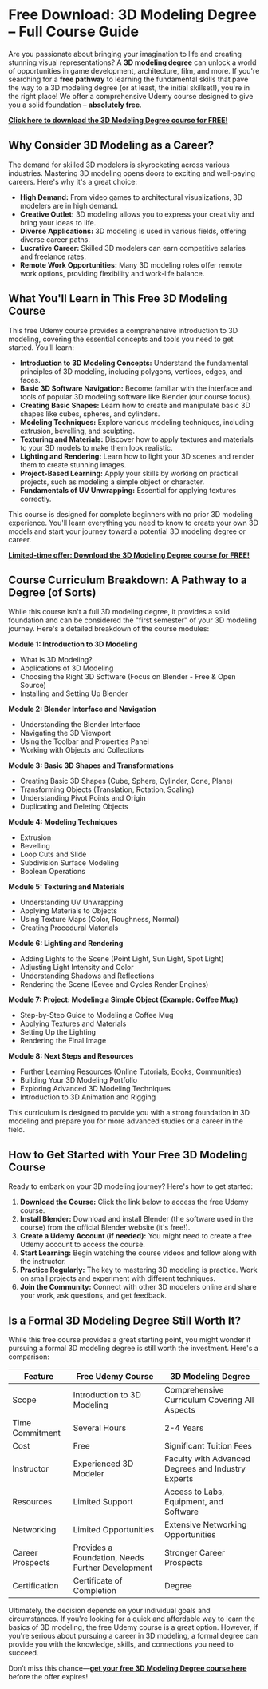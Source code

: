 # Free Download: 3D Modeling Degree – Full Course Guide

Are you passionate about bringing your imagination to life and creating stunning visual representations? A **3D modeling degree** can unlock a world of opportunities in game development, architecture, film, and more. If you're searching for a **free pathway** to learning the fundamental skills that pave the way to a 3D modeling degree (or at least, the initial skillset!), you're in the right place! We offer a comprehensive Udemy course designed to give you a solid foundation – **absolutely free**.

[**Click here to download the 3D Modeling Degree course for FREE!**](https://udemywork.com/3d-modeling-degree)

## Why Consider 3D Modeling as a Career?

The demand for skilled 3D modelers is skyrocketing across various industries. Mastering 3D modeling opens doors to exciting and well-paying careers. Here's why it's a great choice:

*   **High Demand:** From video games to architectural visualizations, 3D modelers are in high demand.
*   **Creative Outlet:** 3D modeling allows you to express your creativity and bring your ideas to life.
*   **Diverse Applications:** 3D modeling is used in various fields, offering diverse career paths.
*   **Lucrative Career:** Skilled 3D modelers can earn competitive salaries and freelance rates.
*   **Remote Work Opportunities:** Many 3D modeling roles offer remote work options, providing flexibility and work-life balance.

## What You'll Learn in This Free 3D Modeling Course

This free Udemy course provides a comprehensive introduction to 3D modeling, covering the essential concepts and tools you need to get started. You'll learn:

*   **Introduction to 3D Modeling Concepts:** Understand the fundamental principles of 3D modeling, including polygons, vertices, edges, and faces.
*   **Basic 3D Software Navigation:** Become familiar with the interface and tools of popular 3D modeling software like Blender (our course focus).
*   **Creating Basic Shapes:** Learn how to create and manipulate basic 3D shapes like cubes, spheres, and cylinders.
*   **Modeling Techniques:** Explore various modeling techniques, including extrusion, bevelling, and sculpting.
*   **Texturing and Materials:** Discover how to apply textures and materials to your 3D models to make them look realistic.
*   **Lighting and Rendering:** Learn how to light your 3D scenes and render them to create stunning images.
*   **Project-Based Learning:** Apply your skills by working on practical projects, such as modeling a simple object or character.
*   **Fundamentals of UV Unwrapping:** Essential for applying textures correctly.

This course is designed for complete beginners with no prior 3D modeling experience. You'll learn everything you need to know to create your own 3D models and start your journey toward a potential 3D modeling degree or career.

[**Limited-time offer: Download the 3D Modeling Degree course for FREE!**](https://udemywork.com/3d-modeling-degree)

## Course Curriculum Breakdown: A Pathway to a Degree (of Sorts)

While this course isn't a full 3D modeling degree, it provides a solid foundation and can be considered the "first semester" of your 3D modeling journey. Here's a detailed breakdown of the course modules:

**Module 1: Introduction to 3D Modeling**

*   What is 3D Modeling?
*   Applications of 3D Modeling
*   Choosing the Right 3D Software (Focus on Blender - Free & Open Source)
*   Installing and Setting Up Blender

**Module 2: Blender Interface and Navigation**

*   Understanding the Blender Interface
*   Navigating the 3D Viewport
*   Using the Toolbar and Properties Panel
*   Working with Objects and Collections

**Module 3: Basic 3D Shapes and Transformations**

*   Creating Basic 3D Shapes (Cube, Sphere, Cylinder, Cone, Plane)
*   Transforming Objects (Translation, Rotation, Scaling)
*   Understanding Pivot Points and Origin
*   Duplicating and Deleting Objects

**Module 4: Modeling Techniques**

*   Extrusion
*   Bevelling
*   Loop Cuts and Slide
*   Subdivision Surface Modeling
*   Boolean Operations

**Module 5: Texturing and Materials**

*   Understanding UV Unwrapping
*   Applying Materials to Objects
*   Using Texture Maps (Color, Roughness, Normal)
*   Creating Procedural Materials

**Module 6: Lighting and Rendering**

*   Adding Lights to the Scene (Point Light, Sun Light, Spot Light)
*   Adjusting Light Intensity and Color
*   Understanding Shadows and Reflections
*   Rendering the Scene (Eevee and Cycles Render Engines)

**Module 7: Project: Modeling a Simple Object (Example: Coffee Mug)**

*   Step-by-Step Guide to Modeling a Coffee Mug
*   Applying Textures and Materials
*   Setting Up the Lighting
*   Rendering the Final Image

**Module 8: Next Steps and Resources**

*   Further Learning Resources (Online Tutorials, Books, Communities)
*   Building Your 3D Modeling Portfolio
*   Exploring Advanced 3D Modeling Techniques
*   Introduction to 3D Animation and Rigging

This curriculum is designed to provide you with a strong foundation in 3D modeling and prepare you for more advanced studies or a career in the field.

## How to Get Started with Your Free 3D Modeling Course

Ready to embark on your 3D modeling journey? Here's how to get started:

1.  **Download the Course:** Click the link below to access the free Udemy course.
2.  **Install Blender:** Download and install Blender (the software used in the course) from the official Blender website (it's free!).
3.  **Create a Udemy Account (if needed):** You might need to create a free Udemy account to access the course.
4.  **Start Learning:** Begin watching the course videos and follow along with the instructor.
5.  **Practice Regularly:** The key to mastering 3D modeling is practice. Work on small projects and experiment with different techniques.
6.  **Join the Community:** Connect with other 3D modelers online and share your work, ask questions, and get feedback.

## Is a Formal 3D Modeling Degree Still Worth It?

While this free course provides a great starting point, you might wonder if pursuing a formal 3D modeling degree is still worth the investment. Here's a comparison:

| Feature          | Free Udemy Course                                  | 3D Modeling Degree                               |
| ---------------- | ------------------------------------------------- | ------------------------------------------------ |
| Scope            | Introduction to 3D Modeling                        | Comprehensive Curriculum Covering All Aspects     |
| Time Commitment  | Several Hours                                      | 2-4 Years                                        |
| Cost             | Free                                               | Significant Tuition Fees                          |
| Instructor       | Experienced 3D Modeler                             | Faculty with Advanced Degrees and Industry Experts |
| Resources        | Limited Support                                   | Access to Labs, Equipment, and Software         |
| Networking       | Limited Opportunities                               | Extensive Networking Opportunities                |
| Career Prospects | Provides a Foundation, Needs Further Development | Stronger Career Prospects                        |
| Certification    | Certificate of Completion                          | Degree                                             |

Ultimately, the decision depends on your individual goals and circumstances. If you're looking for a quick and affordable way to learn the basics of 3D modeling, the free Udemy course is a great option. However, if you're serious about pursuing a career in 3D modeling, a formal degree can provide you with the knowledge, skills, and connections you need to succeed.

Don’t miss this chance—**[get your free 3D Modeling Degree course here](https://udemywork.com/3d-modeling-degree)** before the offer expires!
